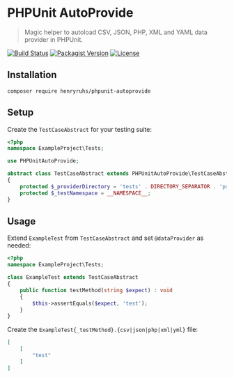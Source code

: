 PHPUnit AutoProvide
===================

> Magic helper to autoload CSV, JSON, PHP, XML and YAML data provider in PHPUnit.

[![Build Status](https://img.shields.io/github/workflow/status/henryruhs/phpunit-autoprovide/ci.svg)](https://github.com/henryruhs/phpunit-autoprovide/actions?query=workflow:ci)
[![Packagist Version](https://img.shields.io/packagist/v/henryruhs/phpunit-autoprovide.svg)](https://packagist.org/packages/henryruhs/phpunit-autoprovide)
[![License](https://img.shields.io/packagist/l/henryruhs/phpunit-autoprovide.svg)](https://packagist.org/packages/henryruhs/phpunit-autoprovide)


Installation
------------

```
composer require henryruhs/phpunit-autoprovide
```


Setup
-----

Create the `TestCaseAbstract` for your testing suite:

```php
<?php
namespace ExampleProject\Tests;

use PHPUnitAutoProvide;

abstract class TestCaseAbstract extends PHPUnitAutoProvide\TestCaseAbstract
{
	protected $_providerDirectory = 'tests' . DIRECTORY_SEPARATOR . 'provider';
	protected $_testNamespace = __NAMESPACE__;
}
```


Usage
-----

Extend `ExampleTest` from `TestCaseAbstract` and set `@dataProvider` as needed:

```php
<?php
namespace ExampleProject\Tests;

class ExampleTest extends TestCaseAbstract
{
	public function testMethod(string $expect) : void
	{
		$this->assertEquals($expect, 'test');
	}
}
```

Create the `ExampleTest{_testMethod}.{csv|json|php|xml|yml}` file:

```json
[
	[
		"test"
	]
]
```
